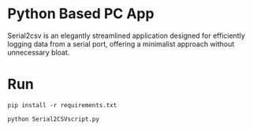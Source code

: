 # Python Based PC App
Serial2csv is an elegantly streamlined application designed for efficiently logging data from a serial port, offering a minimalist approach without unnecessary bloat.

# Run

```
pip install -r requirements.txt
```

```
python Serial2CSVscript.py
```
